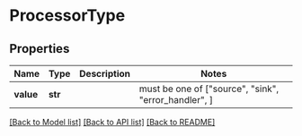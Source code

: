 # ProcessorType


## Properties
Name | Type | Description | Notes
------------ | ------------- | ------------- | -------------
**value** | **str** |  |  must be one of ["source", "sink", "error_handler", ]

[[Back to Model list]](../README.md#documentation-for-models) [[Back to API list]](../README.md#documentation-for-api-endpoints) [[Back to README]](../README.md)


